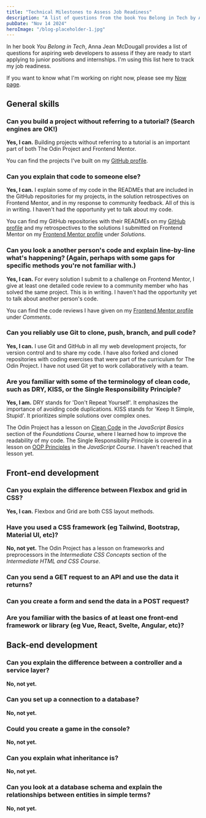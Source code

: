 ```yaml
---
title: "Technical Milestones to Assess Job Readiness"
description: "A list of questions from the book You Belong in Tech by Anna McDougall to assess if I'm ready to start applying for jobs."
pubDate: "Nov 14 2024"
heroImage: "/blog-placeholder-1.jpg"
---
```


In her book <cite>You Belong in Tech</cite>, Anna Jean McDougall provides a list of questions for aspiring web developers to assess if they are ready to start applying to junior positions and internships. I'm using this list here to track my job readiness.

If you want to know what I'm working on right now, please see my [Now page](/now).

## General skills

### Can you build a project without referring to a tutorial? (Search engines are OK!)

**Yes, I can.** Building projects without referring to a tutorial is an important part of both The Odin Project and Frontend Mentor.

You can find the projects I've built on my [GitHub profile](https://github.com/SabineEmden).

### Can you explain that code to someone else?

**Yes, I can.** I explain some of my code in the READMEs that are included in the GitHub repositories for my projects, in the solution retrospectives on Frontend Mentor, and in my response to community feedback. All of this is in writing. I haven't had the opportunity yet to talk about my code.

You can find my GitHub repositories with their READMEs on my [GitHub profile](https://github.com/SabineEmden) and my retrospectives to the solutions I submitted on Frontend Mentor on my [Frontend Mentor profile](https://www.frontendmentor.io/profile/SabineEmden) under _Solutions_.

### Can you look a another person's code and explain line-by-line what's happening? (Again, perhaps with some gaps for specific methods you're not familiar with.)

**Yes, I can.** For every solution I submit to a challenge on Frontend Mentor, I give at least one detailed code review to a community member who has solved the same project. This is in writing. I haven't had the opportunity yet to talk about another person's code.

You can find the code reviews I have given on my [Frontend Mentor profile](https://www.frontendmentor.io/profile/SabineEmden) under _Comments_.

### Can you reliably use Git to clone, push, branch, and pull code?

**Yes, I can.** I use Git and GitHub in all my web development projects, for version control and to share my code. I have also forked and cloned repositories with coding exercises that were part of the curriculum for The Odin Project. I have not used Git yet to work collaboratively with a team.

### Are you familiar with some of the terminology of clean code, such as DRY, KISS, or the Single Responsibility Principle?

**Yes, I am.** DRY stands for 'Don't Repeat Yourself'. It emphasizes the importance of avoiding code duplications. KISS stands for 'Keep It Simple, Stupid'. It prioritizes simple solutions over complex ones.

The Odin Project has a lesson on [Clean Code](https://www.theodinproject.com/lessons/foundations-clean-code) in the <cite>JavaScript Basics</cite> section of the <cite>Foundations Course</cite>, where I learned how to improve the readability of my code. The Single Responsibility Principle is covered in a lesson on [OOP Principles](https://www.theodinproject.com/lessons/node-path-javascript-oop-principles) in the <cite>JavaScript Course</cite>. I haven't reached that lesson yet.

## Front-end development

### Can you explain the difference between Flexbox and grid in CSS?

**Yes, I can.** Flexbox and Grid are both CSS layout methods.

### Have you used a CSS framework (eg Tailwind, Bootstrap, Material UI, etc)?

**No, not yet.** The Odin Project has a lesson on frameworks and preprocessors in the <cite>Intermediate CSS Concepts</cite> section of the <cite>Intermediate HTML and CSS Course</cite>.

### Can you send a GET request to an API and use the data it returns?

### Can you create a form and send the data in a POST request?

### Are you familiar with the basics of at least one front-end framework or library (eg Vue, React, Svelte, Angular, etc)?

## Back-end development

### Can you explain the difference between a controller and a service layer?

**No, not yet.**

### Can you set up a connection to a database?

**No, not yet.**

### Could you create a game in the console?

**No, not yet.**

### Can you explain what inheritance is?

**No, not yet.**

### Can you look at a database schema and explain the relationships between entities in simple terms?

**No, not yet.**
